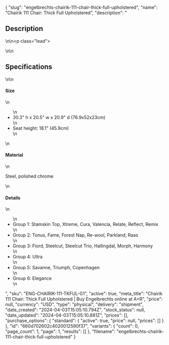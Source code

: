 {
  "slug": "engelbrechts-chairik-111-chair-thick-full-upholstered",
  "name": "Chairik 111 Chair: Thick Full Upholstered",
  "description": "<h2>Description</h2>\n<!-- split -->\n<p class=\"lead\"></p>\n<!-- split -->\n<h2>Specifications</h2>\n<!-- split -->\n<h4>Size</h4>\n<ul>\n<li>30.3\" h x 20.5\" w x 20.9\" d (76.9x52x23cm)</li>\n<li>Seat height: 18.1\" (45.9cm)</li>\n</ul>\n<h4>Material</h4>\n<p>Steel, polished chrome</p>\n<h4>Details</h4>\n<ul>\n<li>Group 1: Stamskin Top, Xtreme, Cura, Valencia, Relate, Reflect, Remix</li>\n<li>Group 2: Tonus, Fame, Forest Nap, Re-wool, Parkland, Raas</li>\n<li>Group 3: Fiord, Steelcut, Steelcut Trio, Hallingdal, Morph, Harmony</li>\n<li>Group 4: Ultra</li>\n<li>Group 5: Savanne, Triumph, Copenhagen</li>\n<li>Group 6: Elegance</li>\n</ul>",
  "sku": "ENG-CHAIRIK-111-TKFUL-G1",
  "active": true,
  "meta_title": "Chairik 111 Chair: Thick Full Upholstered | Buy Engelbrechts online at A+R",
  "price": null,
  "currency": "USD",
  "type": "physical",
  "delivery": "shipment",
  "date_created": "2024-04-03T15:05:10.794Z",
  "stock_status": null,
  "date_updated": "2024-04-03T15:05:10.881Z",
  "prices": [],
  "purchase_options": {
    "standard": {
      "active": true,
      "price": null,
      "prices": []
    }
  },
  "id": "660d702602c4020012590f37",
  "variants": {
    "count": 0,
    "page_count": 1,
    "page": 1,
    "results": []
  },
  "filename": "engelbrechts-chairik-111-chair-thick-full-upholstered"
}